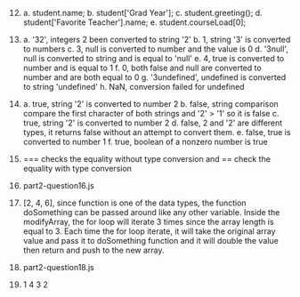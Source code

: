12. 
    a. student.name;
    b. student['Grad Year'];
    c. student.greeting();
    d. student['Favorite Teacher'].name;
    e. student.courseLoad[0];

13. 
    a. '32',  integers 2 been converted to string '2'
    b. 1, string '3' is converted to numbers
    c. 3, null is converted to number and the value is 0
    d. '3null', null is converted to string and is equal to 'null'
    e. 4, true is converted to number and is equal to 1
    f. 0, both false and null are converted to number and are both equal to 0
    g. '3undefined', undefined is converted to string 'undefined'
    h. NaN, conversion failed for undefined

14. 
    a. true, string '2' is converted to number 2
    b. false, string comparison compare the first character of both strings and '2' > '1' so it is false
    c. true, string '2' is converted to number 2
    d. false, 2 and '2' are different types, it returns false without an attempt to convert them. 
    e. false, true is converted to number 1
    f. true, boolean of a nonzero number is true

15. === checks the equality without type conversion and == check the equality with type conversion

16. part2-question16.js

17. [2, 4, 6], since function is one of the data types, the function doSomething can be passed around like any other variable. Inside the modifyArray, the for loop will iterate 3 times since the array length is equal to 3. Each time the for loop iterate, it will take the original array value and pass it to doSomething function and it will double the value then return and push to the new array. 

18. part2-question18.js

19. 1 
    4 
    3
    2